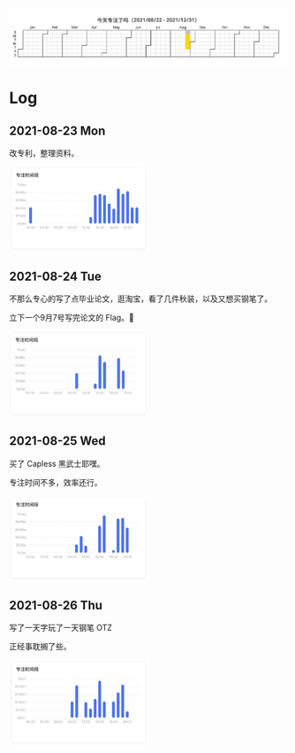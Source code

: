 ![](/Focus/focus.svg)

# Log

## 2021-08-23 Mon

改专利，整理资料。

<img src="/Focus/0823.jpg" width="50%">

## 2021-08-24 Tue

不那么专心的写了点毕业论文，逛淘宝，看了几件秋装，以及又想买钢笔了。

立下一个9月7号写完论文的 Flag。🚩

<img src="/Focus/0824.jpg" width="50%">

## 2021-08-25 Wed

买了 Capless 黑武士耶嘿。

专注时间不多，效率还行。

<img src="/Focus/0825.jpg" width="50%">

## 2021-08-26 Thu

写了一天字玩了一天钢笔 OTZ

正经事耽搁了些。

<img src="/Focus/0826.jpg" width="50%">
